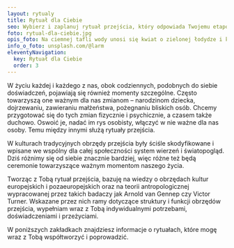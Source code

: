```yaml
---
layout: rytualy
title: Rytuał dla Ciebie
seo: Wybierz i zaplanuj rytuał przejścia, który odpowiada Twojemu etapowi w życiu, potrzebom i wartościom.
foto: rytual-dla-ciebie.jpg
opis_foto: Na ciemnej tafli wody unosi się kwiat o zielonej łodydze i kontrastowych żółtych płatkach.
info_o_foto: unsplash.com/@larm
eleventyNavigation:
  key: Rytuał dla Ciebie
  order: 3
---
```

W życiu każdej i każdego z nas, obok codziennych, podobnych do siebie doświadczeń, pojawiają się również momenty szczególne. Często towarzyszą one ważnym dla nas zmianom – narodzinom dziecka, dojrzewaniu, zawieraniu małżeństwa, pożegnaniu bliskich osób. Chcemy przygotować się do tych zmian fizycznie i psychicznie, a czasem także duchowo. Oswoić je, nadać im rys osobisty, włączyć w nie ważne dla nas osoby. Temu między innymi służą rytuały przejścia.

W kulturach tradycyjnych obrzędy przejścia były ściśle skodyfikowane i wpisane we wspólny dla całej społeczności system wierzeń i światopogląd. Dziś różnimy się od siebie znacznie bardziej, więc różne też będą ceremonie towarzyszące ważnym momentom naszego życia.

Tworząc z Tobą rytuał przejścia, bazuję na wiedzy o obrzędach kultur europejskich i pozaeuropejskich oraz na teorii antropologicznej wypracowanej przez takich badaczy jak Arnold van Gennep czy Victor Turner. Wskazane przez nich ramy dotyczące struktury i funkcji obrzędów przejścia, wypełniam wraz z Tobą indywidualnymi potrzebami, doświadczeniami i przeżyciami.

W poniższych zakładkach znajdziesz informacje o rytuałach, które mogę wraz z Tobą współtworzyć i poprowadzić.